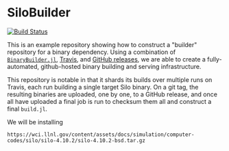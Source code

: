# SiloBuilder

[![Build Status](https://travis-ci.org/jgoldfar/SiloBuilder.svg?branch=master)](https://travis-ci.org/jgoldfar/SiloBuilder)

This is an example repository showing how to construct a "builder" repository for a binary dependency.  Using a combination of [`BinaryBuilder.jl`](https://github.com/staticfloat/BinaryBuilder.jl), [Travis](https://travis-ci.org), and [GitHub releases](https://docs.travis-ci.com/user/deployment/releases/), we are able to create a fully-automated, github-hosted binary building and serving infrastructure.

This repository is notable in that it shards its builds over multiple runs on Travis, each run building a single target Silo binary.  On a git tag, the resulting binaries are uploaded, one by one, to a GitHub release, and once all have uploaded a final job is run to checksum them all and construct a final `build.jl`.

We will be installing 

    https://wci.llnl.gov/content/assets/docs/simulation/computer-codes/silo/silo-4.10.2/silo-4.10.2-bsd.tar.gz
